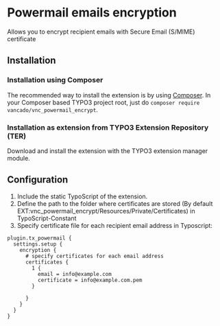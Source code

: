 # Powermail emails encryption
Allows you to encrypt recipient emails with Secure Email (S/MIME) certificate
## Installation

### Installation using Composer

The recommended way to install the extension is by using [Composer](https://getcomposer.org/). In your Composer based TYPO3 project root, just do `composer require vancado/vnc_powermail_encrypt`. 

### Installation as extension from TYPO3 Extension Repository (TER)

Download and install the extension with the TYPO3 extension manager module.

## Configuration
1) Include the static TypoScript of the extension.
2) Define the path to the folder where certificates are stored (By default EXT:vnc_powermail_encrypt/Resources/Private/Certificates) in TypoScript-Constant
3) Specify certificate file for each recipient email address in Typoscript:

```
plugin.tx_powermail {
  settings.setup {
    encryption {			
      # specify certificates for each email address
      certificates {
        1 {
          email = info@example.com 
          certificate = info@example.com.pem
        }
        
      }
    }
  }
}
```
